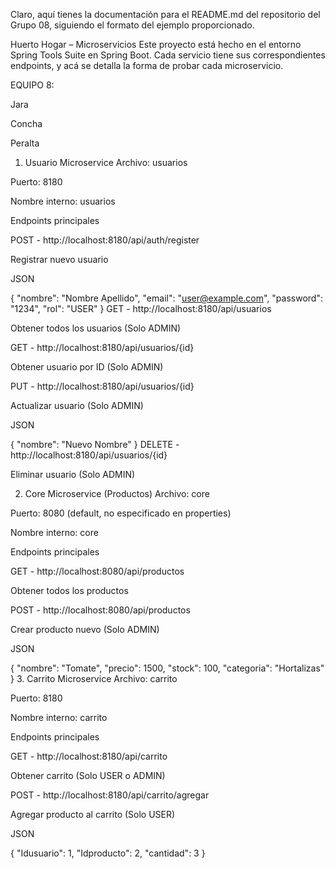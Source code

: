 Claro, aquí tienes la documentación para el README.md del repositorio del Grupo 08, siguiendo el formato del ejemplo proporcionado.

Huerto Hogar – Microservicios
Este proyecto está hecho en el entorno Spring Tools Suite en Spring Boot. Cada servicio tiene sus correspondientes endpoints, y acá se detalla la forma de probar cada microservicio.

EQUIPO 8:

Jara

Concha

Peralta

1. Usuario Microservice
Archivo: usuarios

Puerto: 8180

Nombre interno: usuarios

Endpoints principales

POST - http://localhost:8180/api/auth/register

Registrar nuevo usuario

JSON

{
  "nombre": "Nombre Apellido",
  "email": "user@example.com",
  "password": "1234",
  "rol": "USER"
}
GET - http://localhost:8180/api/usuarios

Obtener todos los usuarios (Solo ADMIN)

GET - http://localhost:8180/api/usuarios/{id}

Obtener usuario por ID (Solo ADMIN)

PUT - http://localhost:8180/api/usuarios/{id}

Actualizar usuario (Solo ADMIN)

JSON

{
  "nombre": "Nuevo Nombre"
}
DELETE - http://localhost:8180/api/usuarios/{id}

Eliminar usuario (Solo ADMIN)

2. Core Microservice (Productos)
Archivo: core

Puerto: 8080 (default, no especificado en properties)

Nombre interno: core

Endpoints principales

GET - http://localhost:8080/api/productos

Obtener todos los productos

POST - http://localhost:8080/api/productos

Crear producto nuevo (Solo ADMIN)

JSON

{
  "nombre": "Tomate",
  "precio": 1500,
  "stock": 100,
  "categoria": "Hortalizas"
}
3. Carrito Microservice
Archivo: carrito

Puerto: 8180

Nombre interno: carrito

Endpoints principales

GET - http://localhost:8180/api/carrito

Obtener carrito (Solo USER o ADMIN)

POST - http://localhost:8180/api/carrito/agregar

Agregar producto al carrito (Solo USER)

JSON

{
  "Idusuario": 1,
  "Idproducto": 2,
  "cantidad": 3
}
